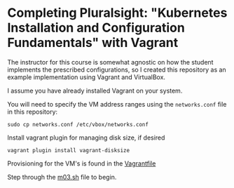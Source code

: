 # Completing Pluralsight: "Kubernetes Installation and Configuration Fundamentals" with Vagrant

The instructor for this course is somewhat agnostic on how the student implements the prescribed configurations, so I created this repository as an example implementation using Vagrant and VirtualBox.

I assume you have already installed Vagrant on your system.

You will need to specify the VM address ranges using the `networks.conf` file in this repository:
```
sudo cp networks.conf /etc/vbox/networks.conf
```

Install vagrant plugin for managing disk size, if desired
```
vagrant plugin install vagrant-disksize
```

Provisioning for the VM's is found in the [Vagrantfile][Vagrantfile]

Step through the [m03.sh][module_3] file to begin. 

[vagrantfile]:Vagrantfile
[module_3]:m03.sh

